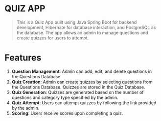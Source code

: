 # QUIZ APP

> This is a Quiz App built using Java Spring Boot for backend development, Hibernate for database interaction, and PostgreSQL as the database. The app allows an admin to manage questions and create quizzes for users to attempt.

# Features
1. **Question Management**: Admin can add, edit, and delete questions in the Questions Database.
2. **Quiz Creation**: Admin can create quizzes by selecting questions from the Questions Database. Quizzes are stored in the Quiz Database.
3. **Quiz Generation**: Quizzes are generated based on the number of questions and category type specified by the admin.
4. **Quiz Attempt**: Users can attempt quizzes by following the link provided by the admin.
5. **Scoring**: Users receive scores upon completing a quiz.
